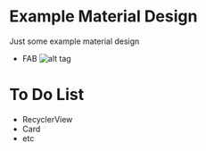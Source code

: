 Example Material Design
===========

Just some example material design

* FAB
![alt tag](http://zippy.gfycat.com/GraveLameBaboon.gif)


To Do List
======
- RecyclerView
- Card
- etc